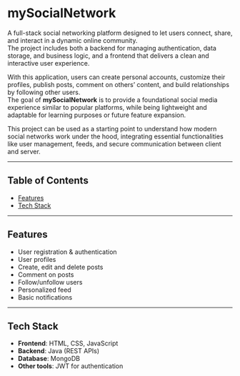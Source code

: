 # mySocialNetwork

A full-stack social networking platform designed to let users connect, share, and interact in a dynamic online community.  
The project includes both a backend for managing authentication, data storage, and business logic, and a frontend that delivers a clean and interactive user experience.  

With this application, users can create personal accounts, customize their profiles, publish posts, comment on others’ content, and build relationships by following other users.  
The goal of **mySocialNetwork** is to provide a foundational social media experience similar to popular platforms, while being lightweight and adaptable for learning purposes or future feature expansion.  

This project can be used as a starting point to understand how modern social networks work under the hood, integrating essential functionalities like user management, feeds, and secure communication between client and server.

---

## Table of Contents
 
- [Features](#features)  
- [Tech Stack](#tech-stack)  

---

## Features

- User registration & authentication  
- User profiles  
- Create, edit and delete posts  
- Comment on posts  
- Follow/unfollow users  
- Personalized feed  
- Basic notifications 

---

## Tech Stack

- **Frontend**: HTML, CSS, JavaScript  
- **Backend**: Java (REST APIs)  
- **Database**: MongoDB
- **Other tools**: JWT for authentication
